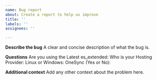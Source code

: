 ```yaml
---
name: Bug report
about: Create a report to help us improve
title: ''
labels: ''
assignees: ''

---
```


**Describe the bug**
A clear and concise description of what the bug is.

**Questions**
Are you using the Latest es_extended: 
Who is your Hosting Provider: 
Linux or Windows:
OneSync (Yes or No):

**Additional context**
Add any other context about the problem here.
